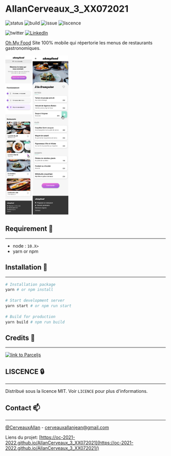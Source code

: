 # AllanCerveaux_3_XX072021

![status](https://img.shields.io/website?url=https%3A%2F%2Foc-2021-2022.github.io%2FAllanCerveaux_3_XX072021%2F)
![build](https://github.com/oc-2021-2022/AllanCerveaux_3_XX072021/actions/workflows/deploy-to-gh-pages.yml/badge.svg)
![issue](https://img.shields.io/github/issues/oc-2021-2022/AllanCerveaux_3_XX072021)
![liscence](https://img.shields.io/github/license/oc-2021-2022/AllanCerveaux_3_XX072021)

![twitter](https://img.shields.io/twitter/url?style=social&url=https%3A%2F%2Ftwitter.com%2FCerveauxAllan)
[![LinkedIn](https://img.shields.io/badge/LinkedIn-0077B5?style=for-the-badge&logo=linkedin&logoColor=white&style=flat-square)](https://www.linkedin.com/in/allancerveaux/)

[Oh My Food](https://oc-2021-2022.github.io/AllanCerveaux_3_XX072021/) Site 100% mobile qui répertorie les menus de restaurants gastronomiques.

<a href="https://github.com/oc-2021-2022/AllanCerveaux_3_XX072021/blob/master/maquettes/Accueil.png"><img src="./maquettes/Accueil.png" alt="Home Template" height="500" /></a>
<a href="https://github.com/oc-2021-2022/AllanCerveaux_3_XX072021/blob/main/maquettes/Menu%20-%20A%E2%95%A0%C3%87%20la%20franc%E2%95%A0%C2%BAaise.png"><img src="./maquettes/Menu%20-%20A╠Ç%20la%20franc╠ºaise.png" alt="Restaurant Template Example" height="500" /></a>

## Requirement 🧰 
___
- node : `10.X>`
- yarn or npm

## Installation 🚀
___
```bash
# Installation package
yarn # or npm install

# Start development server
yarn start # or npm run start

# Build for production
yarn build # npm run build

```

## Credits 📜
___
<a href="https://parceljs.org/"><img src="https://user-images.githubusercontent.com/19409/31321658-f6aed0f2-ac3d-11e7-8100-1587e676e0ec.png" alt="link to Parceljs" width=300 /></a>

## LISCENCE 🔒
___
Distribué sous la licence MIT. Voir `LICENCE` pour plus d'informations.

## Contact 📫
___
[@CerveauxAllan]("https://twitter.com/CerveauxAllan") - [cerveauxallanjean@gmail.com]("cerveauxallanjean@gmail.com")

Liens du projet: [https://oc-2021-2022.github.io/AllanCerveaux_3_XX072021](https://oc-2021-2022.github.io/AllanCerveaux_3_XX072021/)
